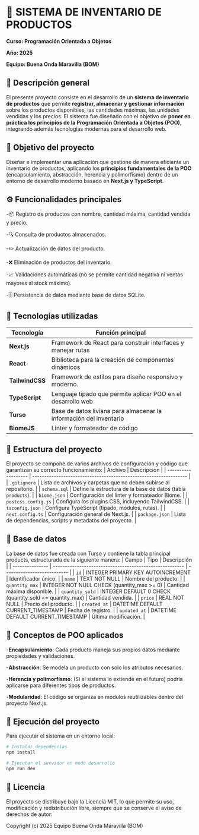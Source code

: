 # 🧾 SISTEMA DE INVENTARIO DE PRODUCTOS

**Curso: Programación Orientada a Objetos**

**Año: 2025**

**Equipo: Buena Onda Maravilla (BOM)**

## 🧠 Descripción general

El presente proyecto consiste en el desarrollo de un **sistema de inventario de productos** que permite **registrar, almacenar y gestionar información** sobre los productos disponibles, las cantidades máximas, las unidades vendidas y los precios.
El sistema fue diseñado con el objetivo de **poner en práctica los principios de la Programación Orientada a Objetos (POO)**, integrando además tecnologías modernas para el desarrollo web.

## 🎯 Objetivo del proyecto

Diseñar e implementar una aplicación que gestione de manera eficiente un inventario de productos, aplicando los **principios fundamentales de la POO** (encapsulamiento, abstracción, herencia y polimorfismo) dentro de un entorno de desarrollo moderno basado en **Next.js y TypeScript**.

## ⚙️ Funcionalidades principales

-📦 Registro de productos con nombre, cantidad máxima, cantidad vendida y precio.

-🔍 Consulta de productos almacenados.

-✏️ Actualización de datos del producto.

-❌ Eliminación de productos del inventario.

-📈 Validaciones automáticas (no se permite cantidad negativa ni ventas mayores al stock máximo).

-🗄️ Persistencia de datos mediante base de datos SQLite.
## 🧩 Tecnologías utilizadas

| Tecnología | Función principal| 
|----------|----------|
| **Next.js**  | Framework de React para construir interfaces y manejar rutas | 
| **React**    | Biblioteca para la creación de componentes dinámicos   | 
| **TailwindCSS** | Framework de estilos para diseño responsivo y moderno.   |
|**TypeScript**| Lenguaje tipado que permite aplicar POO en el desarrollo web |
|**Turso**| Base de datos liviana para almacenar la información del inventario |
|**BiomeJS**| Linter y formateador de código |

## 🧱 Estructura del proyecto

El proyecto se compone de varios archivos de configuración y código que garantizan su correcto funcionamiento:
| Archivo             | Descripción                                                       |
| ------------------- | ----------------------------------------------------------------- |
| `.gitignore`        | Lista de archivos y carpetas que no deben subirse al repositorio. |
| `schema.sql`        | Define la estructura de la base de datos (tabla `products`).      |
| `biome.json`        | Configuración del linter y formateador Biome.                     |
| `postcss.config.js` | Configura los plugins CSS, incluyendo TailwindCSS.                |
| `tsconfig.json`     | Configura TypeScript (tipado, módulos, rutas).                    |
| `next.config.ts`    | Configuración general de Next.js.                                 |
| `package.json`      | Lista de dependencias, scripts y metadatos del proyecto.          |

## 🧮 Base de datos

La base de datos fue creada con Turso y contiene la tabla principal products, estructurada de la siguiente manera:
| Campo           | Tipo                                                    | Descripción                 |
| --------------- | ------------------------------------------------------- | --------------------------- |
| `id`            | INTEGER PRIMARY KEY AUTOINCREMENT                       | Identificador único.        |
| `name`          | TEXT NOT NULL                                           | Nombre del producto.        |
| `quantity_max`  | INTEGER NOT NULL CHECK (quantity_max >= 0)              | Cantidad máxima disponible. |
| `quantity_sold` | INTEGER DEFAULT 0 CHECK (quantity_sold <= quantity_max) | Cantidad vendida.           |
| `price`         | REAL NOT NULL                                           | Precio del producto.        |
| `created_at`    | DATETIME DEFAULT CURRENT_TIMESTAMP                      | Fecha de registro.          |
| `updated_at`    | DATETIME DEFAULT CURRENT_TIMESTAMP                      | Última modificación.        |



## 🧠 Conceptos de POO aplicados

-**Encapsulamiento**: Cada producto maneja sus propios datos mediante propiedades y validaciones.

-**Abstracción**: Se modela un producto con solo los atributos necesarios.

-**Herencia y polimorfismo**: (Si el sistema lo extiende en el futuro) podría aplicarse para diferentes tipos de productos.

-**Modularidad**: El código se organiza en módulos reutilizables dentro del proyecto Next.js.

## 🚀 Ejecución del proyecto

Para ejecutar el sistema en un entorno local:

```bash
# Instalar dependencias
npm install

# Ejecutar el servidor en modo desarrollo
npm run dev
```

## 📜 Licencia

El proyecto se distribuye bajo la Licencia MIT, lo que permite su uso, modificación y redistribución libre, siempre que se conserve el aviso de derechos de autor:

Copyright (c) 2025
Equipo Buena Onda Maravilla (BOM)

